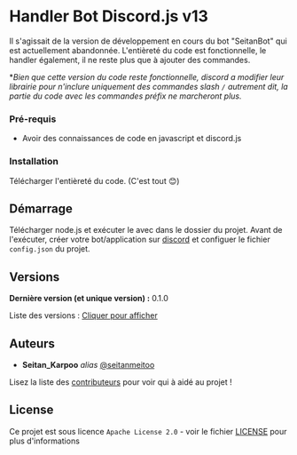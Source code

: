# Handler Bot Discord.js v13

Il s'agissait de la version de développement en cours du bot "SeitanBot" qui est actuellement abandonnée. L'entièreté du code est fonctionnelle, le handler également, il ne reste plus que à ajouter des commandes.

**Bien que cette version du code reste fonctionnelle, discord a modifier leur librairie pour n'inclure uniquement des commandes slash `/` autrement dit, la partie du code avec les commandes préfix ne marcheront plus.*

### Pré-requis

- Avoir des connaissances de code en javascript et discord.js

### Installation

Télécharger l'entièreté du code. (C'est tout 😊)

## Démarrage

Télécharger node.js et exécuter le avec dans le dossier du projet.
Avant de l'exécuter, créer votre bot/application sur [discord](https://discord.com/developers/) et configuer le fichier `config.json` du projet.

## Versions

**Dernière version (et unique version) :** 0.1.0

Liste des versions : [Cliquer pour afficher](https://github.com/seitanmeitoo/handler-discord.js-v13/tags)

## Auteurs
* **Seitan_Karpoo** _alias_ [@seitanmeitoo](https://github.com/seitanmeitoo)

Lisez la liste des [contributeurs](https://github.com/seitanmeitoo/handler-discord.js-v13/contributors) pour voir qui à aidé au projet !

## License

Ce projet est sous licence ``Apache License 2.0`` - voir le fichier [LICENSE](LICENSE) pour plus d'informations
